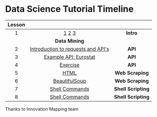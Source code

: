 # Data Science Tutorial Timeline

| **Lesson** | **<br>**                           | **<br>** |
| :----------: | :----------------------------------: | :--------: |
| 1          | [1](https://github.com/danielinux7/StemLab/blob/master/1-Intro/ds.pptx) [2](https://github.com/danielinux7/StemLab/blob/master/1-Intro/ai.pptx) [3](https://colab.research.google.com/github/danielinux7/StemLab/blob/master/1-Intro/intro.ipynb) | **Intro**  |
|            | **Data Mining**                    | **<br>** |
| 2          | [Introduction to requests and API's](https://colab.research.google.com/github/danielinux7/StemLab/blob/master/2-API/api.ipynb#scrollTo=PQbdUtHbo1WT) | **API**  |
| 3          | [Example API: Eurostat](https://colab.research.google.com/github/danielinux7/StemLab/blob/master/2-API/api.ipynb#scrollTo=Ip-NO3Vno1XN)              | **API**  |
| 4          | [Exercise](https://colab.research.google.com/github/danielinux7/StemLab/blob/master/2-API/api.ipynb#scrollTo=E3jw-GBFo1Xw)                        | **API**  |
| 5          | [HTML](https://colab.research.google.com/github/danielinux7/StemLab/blob/master/3-Web-Scraping/web-scraping.ipynb)                        | **Web Scraping**  |
| 6          | [BeautifulSoup](https://colab.research.google.com/github/danielinux7/StemLab/blob/master/3-Web-Scraping/web-scraping.ipynb#scrollTo=IJbdSl5QYi7h)                        | **Web Scraping**  |
| 7          | [Shell Commands](https://colab.research.google.com/github/danielinux7/StemLab/blob/master/4-Shell-Scripting/shell-scripting.ipynb)                        | **Shell Scripting**  |
| 8          | [Shell Commands](https://colab.research.google.com/github/danielinux7/StemLab/blob/master/4-Shell-Scripting/shell-scripting.ipynb#scrollTo=Dfp2euXQiYKh)                        | **Shell Scripting**  |

Thanks to Innovation Mapping team
